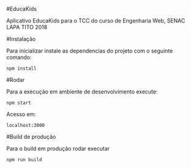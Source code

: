 #EducaKids

Aplicativo EducaKids para o TCC do curso de Engenharia Web, SENAC LAPA TITO 2018

#Instalação

Para inicializar instale as dependencias do projeto com o seguinte comando:

```npm install```

#Rodar

Para a execução em ambiente de desenvolvimento execute:

```npm start```

Acesso em: 

```localhost:3000```

#Build de produção

Para o build em produção rodar executar 

```npm run build``` 